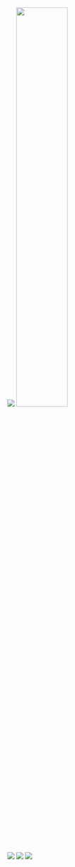 
##
<div style="dsplay: inline_block">
  <img style="display: inline_block" src="https://github-readme-stats.vercel.app/api?username=gabriel-nascimento-sousa&show_icons=true&theme=transparent">
  <img style="display: inline_block" width="48%" src="https://github-readme-stats.vercel.app/api/top-langs/?username=gabriel-nascimento-sousa&layout=compact">
</div>

##

<div> 
  <a href="https://www.linkedin.com/in/gabriel-nascimento-sousa-795129149/" target="_blank"><img src="https://img.shields.io/badge/-LinkedIn-%230077B5?style=for-the-badge&logo=linkedin&logoColor=white" target="_blank"></a> 
  <a href="https://instagram.com/rafaballerini" target="_blank"><img src="https://img.shields.io/badge/-Instagram-%23E4405F?style=for-the-badge&logo=instagram&logoColor=white" target="_blank"></a>
  <a href = "mailto:sousa.gabriel.dev@gmail.com"><img src="https://img.shields.io/badge/-Gmail-%23333?style=for-the-badge&logo=gmail&logoColor=white" target="_blank"></a>
  
  
</div>
